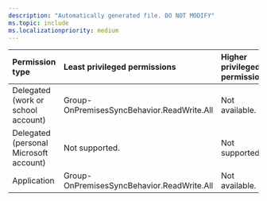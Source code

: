 ```yaml
---
description: "Automatically generated file. DO NOT MODIFY"
ms.topic: include
ms.localizationpriority: medium
---
```


|Permission type|Least privileged permissions|Higher privileged permissions|
|:---|:---|:---|
|Delegated (work or school account)|Group-OnPremisesSyncBehavior.ReadWrite.All|Not available.|
|Delegated (personal Microsoft account)|Not supported.|Not supported.|
|Application|Group-OnPremisesSyncBehavior.ReadWrite.All|Not available.|


